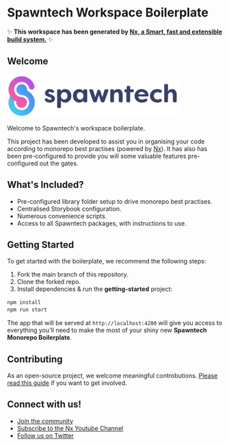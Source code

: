 # Spawntech Workspace Boilerplate

✨ **This workspace has been generated by [Nx, a Smart, fast and extensible build system.](https://nx.dev)** ✨

## Welcome

![Spawntech Logo](./assets//spwn/brand/public/logo.webp)

Welcome to Spawntech's workspace boilerplate.

This project has been developed to assist you in organising your code according to monorepo best practises (powered by [Nx](https://nx.dev)). It has also has been pre-configured to provide you will some valuable features pre-configured out the gates.

## What's Included?

- Pre-configured library folder setup to drive monorepo best practises.
- Centralised Storybook configuration.
- Numerous convenience scripts.
- Access to all Spawntech packages, with instructions to use.

## Getting Started

To get started with the boilerplate, we recommend the following steps:

1. Fork the main branch of this repository.
1. Clone the forked repo.
1. Install dependencies & run the **getting-started** project:

```bash
npm install
npm run start
```

The app that will be served at `http://localhost:4200` will give you access to everything you'll need to make the most of your shiny new **Spawntech Monorepo Boilerplate**.

## Contributing

As an open-source project, we welcome meaningful controbutions. [Please read this guide](https://github.com/spwntch/workspace-boilerplate/blob/main/CONTRIBUTING.md) if you want to get involved.

## Connect with us!

- [Join the community](https://nx.dev/community)
- [Subscribe to the Nx Youtube Channel](https://www.youtube.com/@nxdevtools)
- [Follow us on Twitter](https://twitter.com/nxdevtools)
